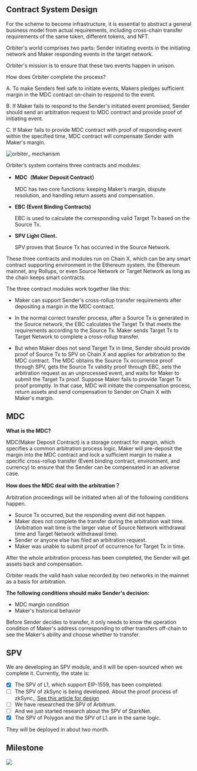 ## Contract System Design


For the scheme to become infrastructure, it is essential to abstract a general business model from actual requirements, including cross-chain transfer requirements of the same token,  different tokens, and NFT.

Orbiter's world comprises two parts: Sender initiating events in the initiating network and Maker responding events in the target network. 

Orbiter's mission is to ensure that these two events happen in unison. 

How does Orbiter complete the process? 

A. To make Senders feel safe to initiate events, Makers pledges sufficient margin in the MDC contract on-chain to respond to the event. 

B. If Maker fails to respond to the Sender's initiated event promised, Sender should send an arbitration request to MDC contract and provide proof of initiating event. 

C. If Maker fails to provide MDC contract with proof of responding event within the specified time, MDC contract will compensate Sender with Maker's margin.

![orbiter_ mechanism](https://raw.githubusercontent.com/houhou139/Orbiter/main/orbiter_%20mechanism.jpg)



Orbiter’s system contains three contracts and modules:

* **MDC（Maker Deposit Contract）**

  MDC has two core functions: keeping Maker’s margin, dispute resolution, and handling return assets and compensation. 

* **EBC (Event Binding Contracts)** 

  EBC is used to calculate the corresponding valid Target Tx based on the Source Tx.

* **SPV Light Client.** 

  SPV proves that Source Tx has occurred in the Source Network.

These three contracts and modules run on Chain X, which can be any smart contract supporting environment in the Ethereum system, the Ethereum mainnet, any Rollups, or even Source Network or Target Network as long as the chain keeps smart contracts. 

The three contract modules work together like this:

* Maker can support Sender's cross-rollup transfer requirements after depositing a margin in the MDC contract.

* In the normal correct transfer process, after a Source Tx is generated in the Source network, the EBC calculates the Target Tx that meets the requirements according to the Source Tx. Maker sends Target Tx to Target Network to complete a cross-rollup transfer.

* But when Maker does not send Target Tx in time, Sender should provide proof of Source Tx to SPV on Chain X and applies for arbitration to the MDC contract. The MDC obtains the Source Tx occurrence proof through SPV, gets the Source Tx validity proof through EBC, sets the arbitration request as an unprocessed event, and waits for Maker to submit the Target Tx proof. Suppose Maker fails to provide Target Tx proof promptly. In that case, MDC will initiate the compensation process, return assets and send compensation to Sender on Chain X with Maker's margin.



## MDC

**What is the MDC?**

MDC(Maker Deposit Contract) is a storage contract for margin, which specifies a common arbitration process logic. Maker will pre-deposit the margin into the MDC contract and lock a sufficient margin to make a specific cross-rollup transfer (Event binding contract, environment, and currency) to ensure that the Sender can be compensated in an adverse case.

**How does the MDC deal with the  arbitration？**

Arbitration proceedings will be initiated when all of the following conditions happen.

* Source Tx occurred, but the responding event did not happen.
* Maker does not complete the transfer during the arbitration wait time. (Arbitration wait time is the larger value of Source Network withdrawal time and Target Network withdrawal time).
* Sender or anyone else has filed an arbitration request.
* Maker was unable to submit proof of occurrence for Target Tx in time.

After the whole arbitration process has been completed, the Sender will get assets back and compensation.

Orbiter reads the valid hash value recorded by two networks in the mainnet as a basis for arbitration.

**The following conditions should make Sender's decision:**

* MDC margin condition 
* Maker's historical behavior

Before Sender decides to transfer, it only needs to know the operation condition of Maker's address corresponding to other transfers off-chain to see the Maker's ability and choose whether to transfer.

## SPV

We are developing an SPV module, and it will be open-sourced when we complete it. Currently, the state is:

- [x] The SPV of L1, which support EIP-1559, has been completed.
- [ ] The SPV of zkSync is being developed. About the proof process of zkSync,, [See this article for design](zksync_spv.md)
- [ ] We have researched the SPV of Arbitrum.
- [ ] And we just started research about the SPV of StarkNet.
- [x] The SPV of Polygon and the SPV of L1 are in the same logic.

They will be deployed in about two month.

## Milestone

![](https://user-images.githubusercontent.com/81635969/151336307-609eb79c-5740-4d8e-8cdf-e4ef253cc9fb.jpg)



